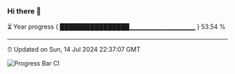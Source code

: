### Hi there 👋

⏳ Year progress { ████████████████▁▁▁▁▁▁▁▁▁▁▁▁▁▁ } 53.54 %

---

⏰ Updated on Sun, 14 Jul 2024 22:37:07 GMT

![Progress Bar CI](https://github.com/IshwaranRudhara/GIT-ACTION/workflows/Progress%20Bar%20CI/badge.svg)
